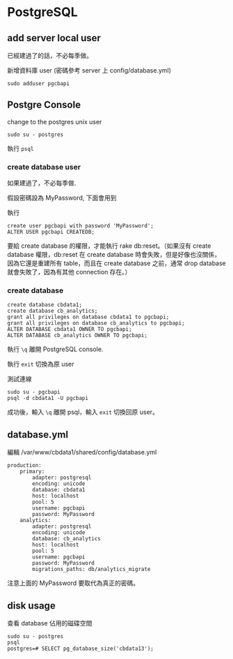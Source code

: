 # PostgreSQL

## add server local user

已經建過了的話，不必每季做。

新增資料庫 user (密碼參考 server 上 config/database.yml)

    sudo adduser pgcbapi

## Postgre Console

change to the postgres unix user

    sudo su - postgres

執行 `psql`

### create database user

如果建過了，不必每季做.

假設密碼設為 MyPassword, 下面會用到

執行

    create user pgcbapi with password 'MyPassword';
    ALTER USER pgcbapi CREATEDB;

要給 create database 的權限，才能執行 rake db:reset。（如果沒有 create database 權限，db:reset 在 create database 時會失敗，但是好像也沒關係，因為它還是重建所有 table，而且在 create database 之前，通常 drop database 就會失敗了，因為有其他 connection 存在。）

### create database

    create database cbdata1;
    create database cb_analytics;
    grant all privileges on database cbdata1 to pgcbapi;
    grant all privileges on database cb_analytics to pgcbapi;
    ALTER DATABASE cbdata1 OWNER TO pgcbapi;
    ALTER DATABASE cb_analytics OWNER TO pgcbapi;

執行 `\q` 離開 PostgreSQL console.

執行 `exit` 切換為原 user

測試連線

    sudo su - pgcbapi
    psql -d cbdata1 -U pgcbapi

成功後，輸入 `\q` 離開 psql，輸入 `exit` 切換回原 user。

## database.yml

編輯 /var/www/cbdata1/shared/config/database.yml

    production:
        primary:
            adapter: postgresql
            encoding: unicode
            database: cbdata1
            host: localhost
            pool: 5
            username: pgcbapi
            password: MyPassword
        analytics:
            adapter: postgresql
            encoding: unicode
            database: cb_analytics
            host: localhost
            pool: 5
            username: pgcbapi
            password: MyPassword
            migrations_paths: db/analytics_migrate

注意上面的 MyPassword 要取代為真正的密碼。

## disk usage

查看 database 佔用的磁碟空間

    sudo su - postgres 
    psql
    postgres=# SELECT pg_database_size('cbdata13');
